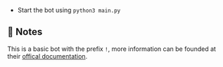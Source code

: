 - Start the bot using `python3 main.py`

## 📝 Notes
This is a basic bot with the prefix `!`, more information can be founded at their [offical documentation](https://discordpy.readthedocs.io/en/stable/api.html).
